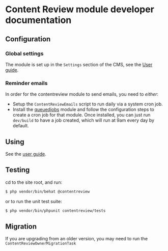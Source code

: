 # Content Review module developer documentation

## Configuration

### Global settings

The module is set up in the `Settings` section of the CMS, see the [User guide](userguide/index.md).

### Reminder emails

In order for the contentreview module to send emails, you need to *either*:

 * Setup the `ContentReviewEmails` script to run daily via a system cron job.
 * Install the [queuedjobs](https://github.com/symbiote/silverstripe-queuedjobs) module and follow the configuration steps to create a cron job for that module. Once installed, you can just run `dev/build` to have a job created, which will run at 9am every day by default.

## Using

See the [user guide](userguide/index.md).

## Testing

cd to the site root, and run:

```sh
$ php vendor/bin/behat @contentreview
```

or to run the unit test suite:

```sh
$ php vendor/bin/phpunit contentreview/tests
```

## Migration

If you are upgrading from an older version, you may need to run the `ContentReviewOwnerMigrationTask`
